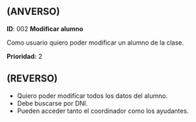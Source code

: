 ## (ANVERSO)

**ID**: 002 **Modificar alumno**

Como usuario quiero poder modificar un alumno de la clase.

**Prioridad:** 2

## (REVERSO)

* Quiero poder modificar todos los datos del alumno.
* Debe buscarse por DNI.
* Pueden acceder tanto el coordinador como los ayudantes.
